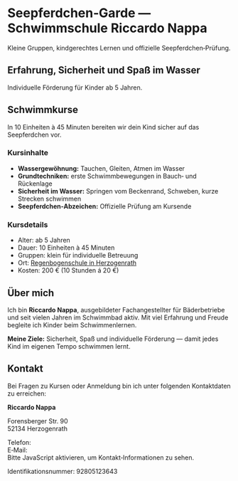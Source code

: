 # Seepferdchen‑Garde — Schwimmschule Riccardo Nappa

Kleine Gruppen, kindgerechtes Lernen und offizielle Seepferdchen‑Prüfung.

## Erfahrung, Sicherheit und Spaß im Wasser

Individuelle Förderung für Kinder ab 5 Jahren.

## Schwimmkurse

In 10&nbsp;Einheiten à 45&nbsp;Minuten bereiten wir dein Kind sicher auf das Seepferdchen vor.

### Kursinhalte

- **Wassergewöhnung:** Tauchen, Gleiten, Atmen im Wasser
- **Grundtechniken:** erste Schwimmbewegungen in Bauch‑ und Rückenlage
- **Sicherheit im Wasser:** Springen vom Beckenrand, Schweben, kurze Strecken schwimmen
- **Seepferdchen‑Abzeichen:** Offizielle Prüfung am Kursende

### Kursdetails

- Alter: ab 5&nbsp;Jahren
- Dauer: 10&nbsp;Einheiten à 45&nbsp;Minuten
- Gruppen: klein für individuelle Betreuung
- Ort: [Regenbogenschule in Herzogenrath](https://maps.app.goo.gl/dDAyGnimfYUQYJHU9)
- Kosten: 200&nbsp;€ (10 Stunden á 20&nbsp;€)

## Über mich

Ich bin **Riccardo Nappa**, ausgebildeter Fachangestellter für Bäderbetriebe und seit vielen Jahren im Schwimmbad aktiv. Mit viel Erfahrung und Freude begleite ich Kinder beim Schwimmenlernen.

**Meine Ziele:** Sicherheit, Spaß und individuelle Förderung — damit jedes Kind im eigenen Tempo schwimmen lernt.

## Kontakt

Bei Fragen zu Kursen oder Anmeldung bin ich unter folgenden Kontaktdaten zu erreichen:

**Riccardo Nappa**

Forensberger Str. 90  
52134 Herzogenrath

Telefon: <span id="contact-phone" class="tap-target"></span>&nbsp;<span id="contact-whatsapp" class="tap-target text-decoration-none"></span>  
E‑Mail: <span id="contact-email" class="tap-target"></span>  
<noscript>Bitte JavaScript aktivieren, um Kontakt‑Informationen zu sehen.</noscript>

Identifikationsnummer: 92805123643
